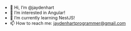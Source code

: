 - 👋 Hi, I’m @jaydenhart
- 👀 I’m interested in Angular!
- 🌱 I’m currently learning NestJS!
- 📫 How to reach me: jaydenhartprogrammer@gmail.com

<!---
jaydenhart/jaydenhart is a ✨ special ✨ repository because its `README.md` (this file) appears on your GitHub profile.
You can click the Preview link to take a look at your changes.
--->
